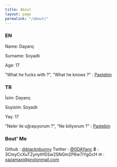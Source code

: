 ```yaml
---
title: About
layout: page
permalink: "/about/"
---
```


### EN
Name: Dayanç

Surname: Soyadlı

Age: 17

"What he fucks with ?", "What he knows ?" : [Pastebin](https://pastebin.com/Dh9eDH97)

### TR
İsim: Dayanç

Soyisim: Soyadlı

Yaş: 17

"Neler ile uğraşıyorum ?", "Ne biliyorum ?" : [Pastebin](https://pastebin.com/Dh9eDH97)

### Bout' Me
Github : [@blacknbunny](https://github.com/blacknbunny)
Twitter : [@0DAYanc](https://www.twitter.com/0DAYanc)
฿ : 3CmyCcXuTZynytH5Sw2SNGm2P6w7iYgGcH
✉ : xazamaxi@protonmail.com
